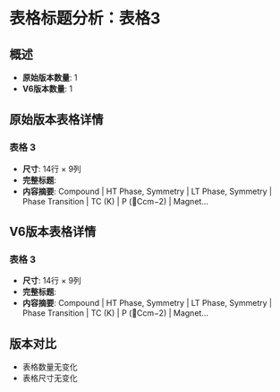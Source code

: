 # 表格标题分析：表格3

## 概述
- **原始版本数量**: 1
- **V6版本数量**: 1

## 原始版本表格详情

### 表格 3
- **尺寸**: 14行 × 9列
- **完整标题**: 
- **内容摘要**: Compound | HT Phase, Symmetry | LT Phase, Symmetry | Phase Transition | TC (K) | P (Ccm−2) | Magnet...

## V6版本表格详情

### 表格 3
- **尺寸**: 14行 × 9列
- **完整标题**: 
- **内容摘要**: Compound | HT Phase, Symmetry | LT Phase, Symmetry | Phase Transition | TC (K) | P (Ccm−2) | Magnet...

## 版本对比

- 表格数量无变化
- 表格尺寸无变化